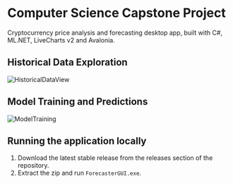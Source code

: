 # Computer Science Capstone Project

Cryptocurrency price analysis and forecasting desktop app, built with C#, ML.NET, LiveCharts v2 and Avalonia.

## Historical Data Exploration

![HistoricalDataView](./images/HistoricalData.gif)

## Model Training and Predictions

![ModelTraining](./images/ModelTraining.gif)

## Running the application locally

1. Download the latest stable release from the releases section of the repository.
2. Extract the zip and run `ForecasterGUI.exe`.
